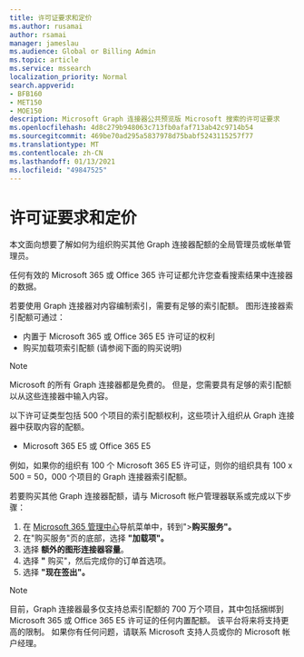 ```yaml
---
title: 许可证要求和定价
ms.author: rusamai
author: rsamai
manager: jameslau
ms.audience: Global or Billing Admin
ms.topic: article
ms.service: mssearch
localization_priority: Normal
search.appverid:
- BFB160
- MET150
- MOE150
description: Microsoft Graph 连接器公共预览版 Microsoft 搜索的许可证要求
ms.openlocfilehash: 4d8c279b948063c713fb0afaf713ab42c9714b54
ms.sourcegitcommit: 469be70ad295a5837978d75babf5243115257f77
ms.translationtype: MT
ms.contentlocale: zh-CN
ms.lasthandoff: 01/13/2021
ms.locfileid: "49847525"
---
```

# <a name="license-requirements-and-pricing"></a>许可证要求和定价

本文面向想要了解如何为组织购买其他 Graph 连接器配额的全局管理员或帐单管理员。

任何有效的 Microsoft 365 或 Office 365 许可证都允许您查看搜索结果中连接器的数据。

若要使用 Graph 连接器对内容编制索引，需要有足够的索引配额。 图形连接器索引配额可通过：
- 内置于 Microsoft 365 或 Office 365 E5 许可证的权利
- 购买加载项索引配额 (请参阅下面的购买说明) 

>[!NOTE]
>Microsoft 的所有 Graph 连接器都是免费的。 但是，您需要具有足够的索引配额以从这些连接器中输入内容。

以下许可证类型包括 500 个项目的索引配额权利，这些项计入组织从 Graph 连接器中获取内容的配额。
- Microsoft 365 E5 或 Office 365 E5

例如，如果你的组织有 100 个 Microsoft 365 E5 许可证，则你的组织具有 100 x 500 = 50，000 个项目的 Graph 连接器索引配额。

若要购买其他 Graph 连接器配额，请与 Microsoft 帐户管理器联系或完成以下步骤：

1. 在 [Microsoft 365 管理中心](https://admin.microsoft.com)导航菜单中，转到">**购买服务"。**
2. 在"购买服务"页的底部，选择 **"加载项"。**
3. 选择 **额外的图形连接器容量**。
4. 选择 **"** 购买"，然后完成你的订单首选项。
5. 选择 **"现在签出"。**

>[!NOTE]
>目前，Graph 连接器最多仅支持总索引配额的 700 万个项目，其中包括捆绑到 Microsoft 365 或 Office 365 E5 许可证的任何内置配额。 该平台将来将支持更高的限制。 如果你有任何问题，请联系 Microsoft 支持人员或你的 Microsoft 帐户经理。
